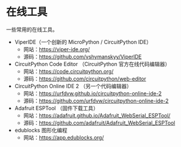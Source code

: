 # 在线工具

一些常用的在线工具。

-  ViperIDE（一个创新的 MicroPython / CircuitPython IDE）
	- 网站：https://viper-ide.org/ 
	- 源码：https://github.com/vshymanskyy/ViperIDE 
- CircuitPython Code Editor （CircuitPython 官方在线代码编辑器）
	- 网站：https://code.circuitpython.org/ 
	- 源码：https://github.com/circuitpython/web-editor 
- CircuitPython Online IDE 2 （另一个代码编辑器）
	- 网站：https://urfdvw.github.io/circuitpython-online-ide-2 
	- 源码：https://github.com/urfdvw/circuitpython-online-ide-2 
- Adafruit ESPTool （固件下载工具）
	- 网站：https://adafruit.github.io/Adafruit_WebSerial_ESPTool/ 
	- 源码：https://github.com/adafruit/Adafruit_WebSerial_ESPTool
- edublocks 图形化编程
	- 网站：https://app.edublocks.org/
